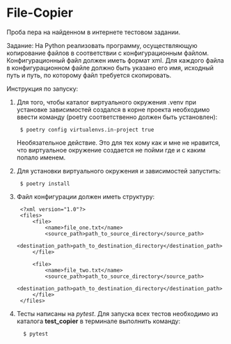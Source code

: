 # File-Copier

Проба пера на найденном в интернете тестовом задании.

Задание:
На Python реализовать программу, осуществляющую копирование файлов в соответствии с конфигурационным файлом.
Конфигурационный файл должен иметь формат xml.
Для каждого файла в конфигурационном файле должно быть указано его имя, исходный путь и путь, по которому файл требуется скопировать.


Инструкция по запуску:

1) Для того, чтобы каталог виртуального окружения .venv при установке зависимостей создался в корне проекта необходимо ввести команду (poetry соответственно должен быть установлен):

        $ poetry config virtualenvs.in-project true

    Необязательное действие. Это для тех кому как и мне не нравится, что виртуальное окружение создается не пойми где и с каким попало именем.

2) Для установки виртуального окружения и зависимостей запустить:

        $ poetry install

3) Файл конфигурации должен иметь структуру:

        <?xml version="1.0"?>
        <files>
            <file>
                <name>file_one.txt</name>
                <source_path>path_to_source_directory</source_path>
                <destination_path>path_to_destination_directory</destination_path>
            </file>

            <file>
                <name>file_two.txt</name>
                <source_path>path_to_source_directory</source_path>
                <destination_path>path_to_destination_directory</destination_path>
            </file>
        </files>

4) Тесты написаны на _pytest_. Для запуска всех тестов необходимо из каталога **test_copier** в терминале выполнить команду:

         $ pytest
